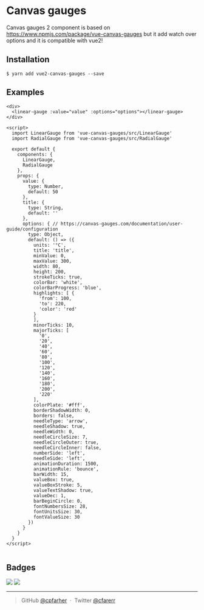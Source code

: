 # Canvas gauges

Canvas gauges 2 component is based on https://www.npmjs.com/package/vue-canvas-gauges but it add watch over options and it is compatible with vue2!

## Installation

```
$ yarn add vue2-canvas-gauges --save
```

## Examples

```vue
<div>
  <linear-gauge :value="value" :options="options"></linear-gauge>
</div>

<script>
  import LinearGauge from 'vue-canvas-gauges/src/LinearGauge'
  import RadialGauge from 'vue-canvas-gauges/src/RadialGauge'

  export default {
    components: {
      LinearGauge,
      RadialGauge
    },
    props: {
      value: {
        type: Number,
        default: 50
      },
      title: {
        type: String,
        default: ''
      },
      options: { // https://canvas-gauges.com/documentation/user-guide/configuration
        type: Object,
        default: () => ({
          units: '°C',
          title: 'title',
          minValue: 0,
          maxValue: 300,
          width: 80,
          height: 200,
          strokeTicks: true,
          colorBar: 'white',
          colorBarProgress: 'blue',
          highlights: [ {
            'from': 100,
            'to': 220,
            'color': 'red'
          }
          ],
          minorTicks: 10,
          majorTicks: [
            '0',
            '20',
            '40',
            '60',
            '80',
            '100',
            '120',
            '140',
            '160',
            '180',
            '200',
            '220'
          ],
          colorPlate: '#fff',
          borderShadowWidth: 0,
          borders: false,
          needleType: 'arrow',
          needleShadow: true,
          needleWidth: 0,
          needleCircleSize: 7,
          needleCircleOuter: true,
          needleCircleInner: false,
          numberSide: 'left',
          needleSide: 'left',
          animationDuration: 1500,
          animationRule: 'bounce',
          barWidth: 15,
          valueBox: true,
          valueBoxStroke: 5,
          valueTextShadow: true,
          valueDec: 1,
          barBeginCircle: 0,
          fontNumbersSize: 28,
          fontUnitsSize: 30,
          fontValueSize: 30
        })
      }
    }
  }
</script>


```


## Badges

![](https://img.shields.io/badge/license-MIT-blue.svg)
![](https://img.shields.io/badge/status-stable-green.svg)

---

> GitHub [@cpfarher](https://github.com/cpfarher) &nbsp;&middot;&nbsp;
> Twitter [@cfarerr](https://twitter.com/cfarerr)
